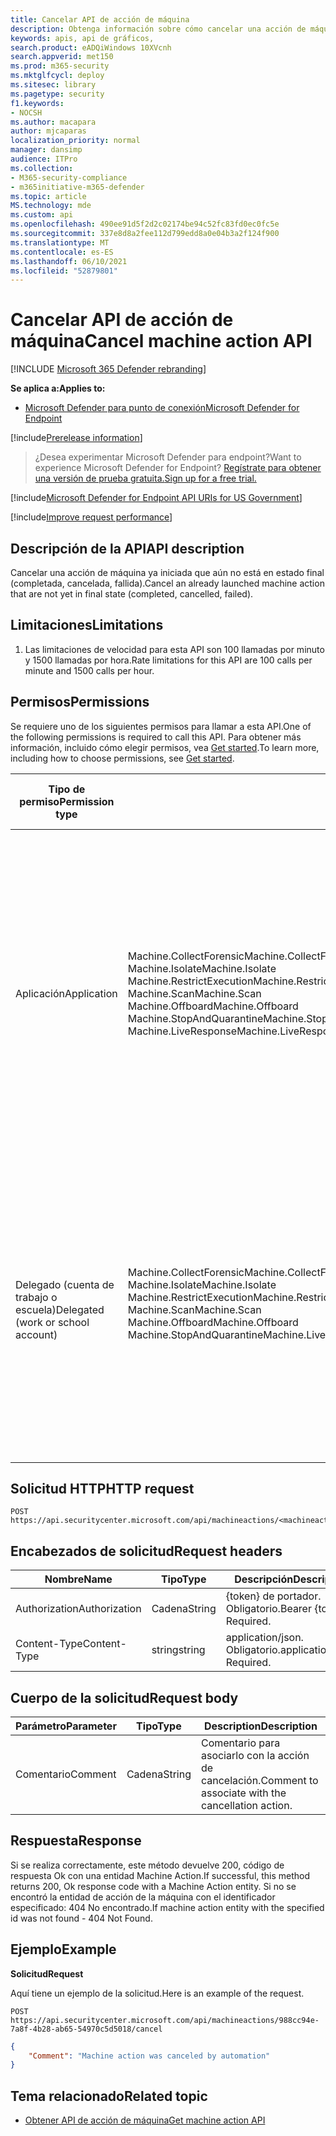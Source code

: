 ```yaml
---
title: Cancelar API de acción de máquina
description: Obtenga información sobre cómo cancelar una acción de máquina iniciada ya
keywords: apis, api de gráficos,
search.product: eADQiWindows 10XVcnh
search.appverid: met150
ms.prod: m365-security
ms.mktglfcycl: deploy
ms.sitesec: library
ms.pagetype: security
f1.keywords:
- NOCSH
ms.author: macapara
author: mjcaparas
localization_priority: normal
manager: dansimp
audience: ITPro
ms.collection:
- M365-security-compliance
- m365initiative-m365-defender
ms.topic: article
MS.technology: mde
ms.custom: api
ms.openlocfilehash: 490ee91d5f2d2c02174be94c52fc83fd0ec0fc5e
ms.sourcegitcommit: 337e8d8a2fee112d799edd8a0e04b3a2f124f900
ms.translationtype: MT
ms.contentlocale: es-ES
ms.lasthandoff: 06/10/2021
ms.locfileid: "52879801"
---
```

#   <a name="cancel-machine-action-api"></a><span data-ttu-id="16980-104">Cancelar API de acción de máquina</span><span class="sxs-lookup"><span data-stu-id="16980-104">Cancel machine action API</span></span> 

[!INCLUDE [Microsoft 365 Defender rebranding](../../includes/microsoft-defender.md)]

<span data-ttu-id="16980-105">**Se aplica a:**</span><span class="sxs-lookup"><span data-stu-id="16980-105">**Applies to:**</span></span>
- [<span data-ttu-id="16980-106">Microsoft Defender para punto de conexión</span><span class="sxs-lookup"><span data-stu-id="16980-106">Microsoft Defender for Endpoint</span></span>](https://go.microsoft.com/fwlink/p/?linkid=2146631)

[!include[Prerelease information](../../includes/prerelease.md)]

><span data-ttu-id="16980-107">¿Desea experimentar Microsoft Defender para endpoint?</span><span class="sxs-lookup"><span data-stu-id="16980-107">Want to experience Microsoft Defender for Endpoint?</span></span> [<span data-ttu-id="16980-108">Regístrate para obtener una versión de prueba gratuita.</span><span class="sxs-lookup"><span data-stu-id="16980-108">Sign up for a free trial.</span></span>](https://www.microsoft.com/microsoft-365/windows/microsoft-defender-atp?ocid=docs-wdatp-exposedapis-abovefoldlink) 

[!include[Microsoft Defender for Endpoint API URIs for US Government](../../includes/microsoft-defender-api-usgov.md)]

[!include[Improve request performance](../../includes/improve-request-performance.md)]

## <a name="api-description"></a><span data-ttu-id="16980-109">Descripción de la API</span><span class="sxs-lookup"><span data-stu-id="16980-109">API description</span></span>

<span data-ttu-id="16980-110">Cancelar una acción de máquina ya iniciada que aún no está en estado final (completada, cancelada, fallida).</span><span class="sxs-lookup"><span data-stu-id="16980-110">Cancel an already launched machine action that are not yet in final state (completed, cancelled, failed).</span></span>

## <a name="limitations"></a><span data-ttu-id="16980-111">Limitaciones</span><span class="sxs-lookup"><span data-stu-id="16980-111">Limitations</span></span>

1.  <span data-ttu-id="16980-112">Las limitaciones de velocidad para esta API son 100 llamadas por minuto y 1500 llamadas por hora.</span><span class="sxs-lookup"><span data-stu-id="16980-112">Rate limitations for this API are 100 calls per minute and 1500 calls per hour.</span></span>

## <a name="permissions"></a><span data-ttu-id="16980-113">Permisos</span><span class="sxs-lookup"><span data-stu-id="16980-113">Permissions</span></span>

<span data-ttu-id="16980-114">Se requiere uno de los siguientes permisos para llamar a esta API.</span><span class="sxs-lookup"><span data-stu-id="16980-114">One of the following permissions is required to call this API.</span></span> <span data-ttu-id="16980-115">Para obtener más información, incluido cómo elegir permisos, vea [Get started](apis-intro.md).</span><span class="sxs-lookup"><span data-stu-id="16980-115">To learn more, including how to choose permissions, see [Get started](apis-intro.md).</span></span>

|     <span data-ttu-id="16980-116">Tipo de permiso</span><span class="sxs-lookup"><span data-stu-id="16980-116">Permission    type</span></span>     |     <span data-ttu-id="16980-117">Permiso</span><span class="sxs-lookup"><span data-stu-id="16980-117">Permission</span></span>     |    <span data-ttu-id="16980-118">Nombre para mostrar de permisos</span><span class="sxs-lookup"><span data-stu-id="16980-118">Permission    display name</span></span>     |
|-|-|-|
|    <br><span data-ttu-id="16980-119">Aplicación</span><span class="sxs-lookup"><span data-stu-id="16980-119">Application</span></span>    |    <br><span data-ttu-id="16980-120">Machine.CollectForensic</span><span class="sxs-lookup"><span data-stu-id="16980-120">Machine.CollectForensic</span></span><br>   <span data-ttu-id="16980-121">Machine.Isolate</span><span class="sxs-lookup"><span data-stu-id="16980-121">Machine.Isolate</span></span>   <br><span data-ttu-id="16980-122">Machine.RestrictExecution</span><span class="sxs-lookup"><span data-stu-id="16980-122">Machine.RestrictExecution</span></span><br>   <span data-ttu-id="16980-123">Machine.Scan</span><span class="sxs-lookup"><span data-stu-id="16980-123">Machine.Scan</span></span><br>   <span data-ttu-id="16980-124">Machine.Offboard</span><span class="sxs-lookup"><span data-stu-id="16980-124">Machine.Offboard</span></span><br>   <span data-ttu-id="16980-125">Machine.StopAndQuarantine</span><span class="sxs-lookup"><span data-stu-id="16980-125">Machine.StopAndQuarantine</span></span><br>   <span data-ttu-id="16980-126">Machine.LiveResponse</span><span class="sxs-lookup"><span data-stu-id="16980-126">Machine.LiveResponse</span></span>    |    <span data-ttu-id="16980-127">Recopilar forenses</span><span class="sxs-lookup"><span data-stu-id="16980-127">Collect   forensics</span></span>   <br><span data-ttu-id="16980-128">Aislar máquina</span><span class="sxs-lookup"><span data-stu-id="16980-128">Isolate   machine</span></span><br><span data-ttu-id="16980-129">Restringir la ejecución de código</span><span class="sxs-lookup"><span data-stu-id="16980-129">Restrict   code execution</span></span><br>  <span data-ttu-id="16980-130">Máquina de digitalización</span><span class="sxs-lookup"><span data-stu-id="16980-130">Scan   machine</span></span><br>  <span data-ttu-id="16980-131">Máquina offboard</span><span class="sxs-lookup"><span data-stu-id="16980-131">Offboard   machine</span></span><br>   <span data-ttu-id="16980-132">Detener y poner en cuarentena</span><span class="sxs-lookup"><span data-stu-id="16980-132">Stop And   Quarantine</span></span><br>   <span data-ttu-id="16980-133">Ejecutar respuesta en directo en un equipo específico</span><span class="sxs-lookup"><span data-stu-id="16980-133">Run live   response on a specific machine</span></span>    |
|    <br><span data-ttu-id="16980-134">Delegado (cuenta de trabajo o escuela)</span><span class="sxs-lookup"><span data-stu-id="16980-134">Delegated   (work or school account)</span></span>    |    <span data-ttu-id="16980-135">Machine.CollectForensic</span><span class="sxs-lookup"><span data-stu-id="16980-135">Machine.CollectForensic</span></span><br>   <span data-ttu-id="16980-136">Machine.Isolate</span><span class="sxs-lookup"><span data-stu-id="16980-136">Machine.Isolate</span></span>    <br><span data-ttu-id="16980-137">Machine.RestrictExecution</span><span class="sxs-lookup"><span data-stu-id="16980-137">Machine.RestrictExecution</span></span><br>   <span data-ttu-id="16980-138">Machine.Scan</span><span class="sxs-lookup"><span data-stu-id="16980-138">Machine.Scan</span></span><br>   <span data-ttu-id="16980-139">Machine.Offboard</span><span class="sxs-lookup"><span data-stu-id="16980-139">Machine.Offboard</span></span><br>   <span data-ttu-id="16980-140">Machine.StopAndQuarantineMachine.LiveResponse</span><span class="sxs-lookup"><span data-stu-id="16980-140">Machine.StopAndQuarantineMachine.LiveResponse</span></span>    |    <span data-ttu-id="16980-141">Recopilar forenses</span><span class="sxs-lookup"><span data-stu-id="16980-141">Collect   forensics</span></span><br>   <span data-ttu-id="16980-142">Aislar máquina</span><span class="sxs-lookup"><span data-stu-id="16980-142">Isolate   machine</span></span><br>  <span data-ttu-id="16980-143">Restringir la ejecución de código</span><span class="sxs-lookup"><span data-stu-id="16980-143">Restrict   code execution</span></span><br> <span data-ttu-id="16980-144">Máquina de digitalización</span><span class="sxs-lookup"><span data-stu-id="16980-144">Scan   machine</span></span><br><span data-ttu-id="16980-145">Máquina offboard</span><span class="sxs-lookup"><span data-stu-id="16980-145">Offboard   machine</span></span><br> <span data-ttu-id="16980-146">Detener y poner en cuarentena</span><span class="sxs-lookup"><span data-stu-id="16980-146">Stop And   Quarantine</span></span><br> <span data-ttu-id="16980-147">Ejecutar respuesta en directo en un equipo específico</span><span class="sxs-lookup"><span data-stu-id="16980-147">Run live   response on a specific machine</span></span>    |


## <a name="http-request"></a><span data-ttu-id="16980-148">Solicitud HTTP</span><span class="sxs-lookup"><span data-stu-id="16980-148">HTTP request</span></span>

```
POST https://api.securitycenter.microsoft.com/api/machineactions/<machineactionid>/cancel  
```


## <a name="request-headers"></a><span data-ttu-id="16980-149">Encabezados de solicitud</span><span class="sxs-lookup"><span data-stu-id="16980-149">Request headers</span></span>

| <span data-ttu-id="16980-150">Nombre</span><span class="sxs-lookup"><span data-stu-id="16980-150">Name</span></span>      | <span data-ttu-id="16980-151">Tipo</span><span class="sxs-lookup"><span data-stu-id="16980-151">Type</span></span> | <span data-ttu-id="16980-152">Descripción</span><span class="sxs-lookup"><span data-stu-id="16980-152">Description</span></span>                 |
|---------------|----------|---------------------------------|
| <span data-ttu-id="16980-153">Authorization</span><span class="sxs-lookup"><span data-stu-id="16980-153">Authorization</span></span> | <span data-ttu-id="16980-154">Cadena</span><span class="sxs-lookup"><span data-stu-id="16980-154">String</span></span>   | <span data-ttu-id="16980-p103">{token} de portador. Obligatorio.</span><span class="sxs-lookup"><span data-stu-id="16980-p103">Bearer {token}. Required.</span></span>   |
| <span data-ttu-id="16980-157">Content-Type</span><span class="sxs-lookup"><span data-stu-id="16980-157">Content-Type</span></span>  | <span data-ttu-id="16980-158">string</span><span class="sxs-lookup"><span data-stu-id="16980-158">string</span></span>   | <span data-ttu-id="16980-p104">application/json. Obligatorio.</span><span class="sxs-lookup"><span data-stu-id="16980-p104">application/json. Required.</span></span> |

## <a name="request-body"></a><span data-ttu-id="16980-161">Cuerpo de la solicitud</span><span class="sxs-lookup"><span data-stu-id="16980-161">Request body</span></span>

| <span data-ttu-id="16980-162">Parámetro</span><span class="sxs-lookup"><span data-stu-id="16980-162">Parameter</span></span> | <span data-ttu-id="16980-163">Tipo</span><span class="sxs-lookup"><span data-stu-id="16980-163">Type</span></span> | <span data-ttu-id="16980-164">Description</span><span class="sxs-lookup"><span data-stu-id="16980-164">Description</span></span>                        |
|---------------|----------|----------------------------------------|
| <span data-ttu-id="16980-165">Comentario</span><span class="sxs-lookup"><span data-stu-id="16980-165">Comment</span></span>       | <span data-ttu-id="16980-166">Cadena</span><span class="sxs-lookup"><span data-stu-id="16980-166">String</span></span>   | <span data-ttu-id="16980-167">Comentario para asociarlo con la acción de cancelación.</span><span class="sxs-lookup"><span data-stu-id="16980-167">Comment to associate with the cancellation action.</span></span>  |

## <a name="response"></a><span data-ttu-id="16980-168">Respuesta</span><span class="sxs-lookup"><span data-stu-id="16980-168">Response</span></span>

<span data-ttu-id="16980-169">Si se realiza correctamente, este método devuelve 200, código de respuesta Ok con una entidad Machine Action.</span><span class="sxs-lookup"><span data-stu-id="16980-169">If successful, this method returns 200, Ok response code with a Machine Action entity.</span></span> <span data-ttu-id="16980-170">Si no se encontró la entidad de acción de la máquina con el identificador especificado: 404 No encontrado.</span><span class="sxs-lookup"><span data-stu-id="16980-170">If machine action entity with the specified id was not found - 404 Not Found.</span></span>

## <a name="example"></a><span data-ttu-id="16980-171">Ejemplo</span><span class="sxs-lookup"><span data-stu-id="16980-171">Example</span></span>

<span data-ttu-id="16980-172">**Solicitud**</span><span class="sxs-lookup"><span data-stu-id="16980-172">**Request**</span></span>

<span data-ttu-id="16980-173">Aquí tiene un ejemplo de la solicitud.</span><span class="sxs-lookup"><span data-stu-id="16980-173">Here is an example of the request.</span></span>

```HTTP
POST
https://api.securitycenter.microsoft.com/api/machineactions/988cc94e-7a8f-4b28-ab65-54970c5d5018/cancel
```


```JSON
{
    "Comment": "Machine action was canceled by automation"
}
```

## <a name="related-topic"></a><span data-ttu-id="16980-174">Tema relacionado</span><span class="sxs-lookup"><span data-stu-id="16980-174">Related topic</span></span>

- [<span data-ttu-id="16980-175">Obtener API de acción de máquina</span><span class="sxs-lookup"><span data-stu-id="16980-175">Get machine action API</span></span>](get-machineaction-object.md)